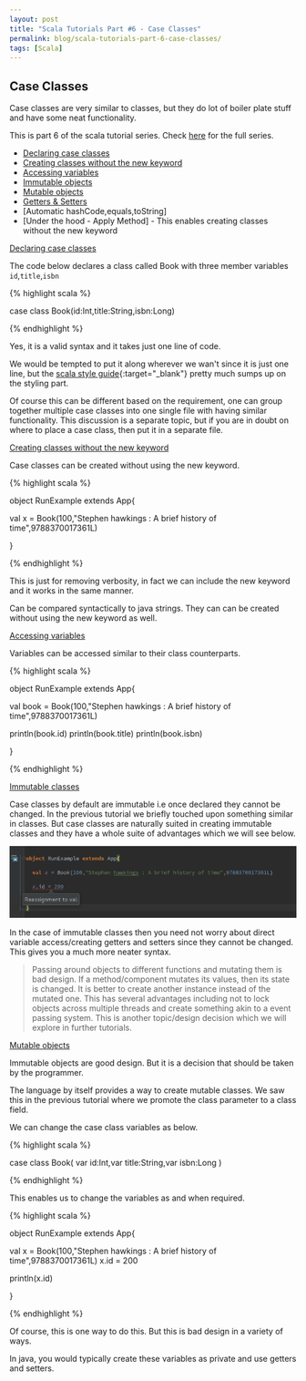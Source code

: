 ```yaml
---
layout: post
title: "Scala Tutorials Part #6 - Case Classes"
permalink: blog/scala-tutorials-part-6-case-classes/
tags: [Scala]
---
```


Case Classes
------------

Case classes are very similar to classes, but they do lot of boiler plate stuff and have some neat functionality.

This is part 6 of the scala tutorial series. Check [here](/tags/#Scala) for the full series.

- [Declaring case classes](#Declaration)
- [Creating classes without the new keyword](#Consumption)
- [Accessing variables](#Access)
- [Immutable objects](#Immutable)
- [Mutable objects](#Mutable)
- [Getters & Setters](#GettersSetters)
- [Automatic hashCode,equals,toString]
- [Under the hood - Apply Method] - This enables creating classes without the new keyword


<a name="Declaration"><u>Declaring case classes</u></a>

The code below declares a class called Book with three member variables `id`,`title`,`isbn`

{% highlight scala %}

case class Book(id:Int,title:String,isbn:Long)

{% endhighlight %}

Yes, it is a valid syntax and it takes just one line of code.

We would be tempted to put it along wherever we wan't since it is just one line, but the [scala style guide](http://docs.scala-lang.org/style/files.html){:target="_blank"} pretty much sumps up on the styling part.

Of course this can be different based on the requirement, one can group together multiple case classes into one single file with having similar functionality. This discussion is a separate topic, but if you are in doubt on where to place a case class, then put it in a separate file.

<a name="Consumption"><u>Creating classes without the new keyword</u></a>

Case classes can be created without using the new keyword. 

{% highlight scala %}

object RunExample extends App{

  val x = Book(100,"Stephen hawkings : A brief history of time",9788370017361L)

}

{% endhighlight %}

This is just for removing verbosity, in fact we can include the new keyword and it works in the same manner.

Can be compared syntactically to java strings. They can can be created without using the new keyword as well.

<a name="Access"><u>Accessing variables</u></a>

Variables can be accessed similar to their class counterparts.

{% highlight scala %}

object RunExample extends App{

  val book = Book(100,"Stephen hawkings : A brief history of time",9788370017361L)

  println(book.id)
  println(book.title)
  println(book.isbn)

}

{% endhighlight %}

<a name="Immutable"><u>Immutable classes</u></a>

Case classes by default are immutable i.e once declared they cannot be changed. In the previous tutorial we briefly touched upon something similar in classes.
But case classes are naturally suited in creating immutable classes and they have a whole suite of advantages which we will see below.

![Constructor no value](/images/case_class_immutable.png)

In the case of immutable classes then you need not worry about direct variable access/creating getters and setters since they cannot be changed. This gives you a much more 
neater syntax.

> Passing around objects to different functions and mutating them is bad design. If a method/component mutates its values, then its state is changed. It is better to create
> another instance instead of the mutated one. This has several advantages including not to lock objects across multiple threads and create something akin to a event passing
> system. This is another topic/design decision which we will explore in further tutorials.

<a name="Mutable"><u>Mutable objects</u></a>

Immutable objects are good design. But it is a decision that should be taken by the programmer.

The language by itself provides a way to create mutable classes. We saw this in the previous tutorial where we promote the class parameter to a class field.

We can change the case class variables as below.

{% highlight scala %}

case class Book(
var id:Int,var title:String,var isbn:Long
)

{% endhighlight %}

This enables us to change the variables as and when required.

{% highlight scala %}

object RunExample extends App{

  val x = Book(100,"Stephen hawkings : A brief history of time",9788370017361L)
  x.id = 200

  println(x.id)

}

{% endhighlight %}

Of course, this is one way to do this. But this is bad design in a variety of ways.

In java, you would typically create these variables as private and use getters and setters.













